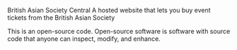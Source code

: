 British Asian Society Central
A hosted website that lets you buy event tickets from the British Asian Society
 
This is an open-source code. Open-source software is software with source code that anyone can inspect, modify, and enhance.

